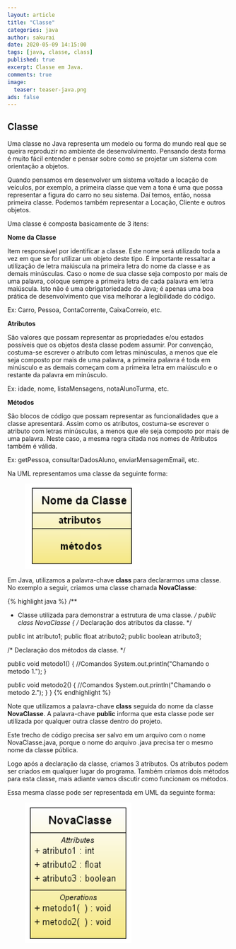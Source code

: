 ```yaml
---
layout: article
title: "Classe"
categories: java
author: sakurai
date: 2020-05-09 14:15:00
tags: [java, classe, class]
published: true
excerpt: Classe em Java.
comments: true
image:
  teaser: teaser-java.png
ads: false
---
```


## Classe

Uma classe no Java representa um modelo ou forma do mundo real que se queira reproduzir no ambiente de desenvolvimento. Pensando desta forma é muito fácil entender e pensar sobre como se projetar um sistema com orientação a objetos.

Quando pensamos em desenvolver um sistema voltado a locação de veículos, por exemplo, a primeira classe que vem a tona é uma que possa representar a figura do carro no seu sistema. Daí temos, então, nossa primeira classe. Podemos também representar a Locação, Cliente e outros objetos.

Uma classe é composta basicamente de 3 itens:

**Nome da Classe**

Item responsável por identificar a classe. Este nome será utilizado toda a vez em que se for utilizar um objeto deste tipo. É importante ressaltar a utilização de letra maiúscula na primeira letra do nome da classe e as demais minúsculas. Caso o nome de sua classe seja composto por mais de uma palavra, coloque sempre a primeira letra de cada palavra em letra maiúscula. Isto não é uma obrigatoriedade do Java; é apenas uma boa prática de desenvolvimento que visa melhorar a legibilidade do código.

Ex: Carro, Pessoa, ContaCorrente, CaixaCorreio, etc.

**Atributos**

São valores que possam representar as propriedades e/ou estados possíveis que os objetos desta classe podem assumir. Por convenção, costuma-se escrever o atributo com letras minúsculas, a menos que ele seja composto por mais de uma palavra, a primeira palavra é toda em minúsculo e as demais começam com a primeira letra em maiúsculo e o restante da palavra em minúsculo.

Ex: idade, nome, listaMensagens, notaAlunoTurma, etc.

**Métodos**

São blocos de código que possam representar as funcionalidades que a classe apresentará. Assim como os atributos, costuma-se escrever o atributo com letras minúsculas, a menos que ele seja composto por mais de uma palavra. Neste caso, a mesma regra citada nos nomes de Atributos também é válida.

Ex: getPessoa, consultarDadosAluno, enviarMensagemEmail, etc.

Na UML representamos uma classe da seguinte forma:

<figure>
    <a href="/images/2020-05-09-java-estrutura-classe-uml.png"><img src="/images/2020-05-09-java-estrutura-classe-uml.png" alt="Representação de uma classe usando UML."></a>
</figure>

Em Java, utilizamos a palavra-chave **class** para declararmos uma classe. No exemplo a seguir, criamos uma classe chamada **NovaClasse**:

{% highlight java %}
/**
 * Classe utilizada para demonstrar a estrutura de uma classe.
 */
public class NovaClasse {
  /* Declaração dos atributos da classe. */

  public int atributo1;
  public float atributo2;
  public boolean atributo3;

  /* Declaração dos métodos da classe. */

  public void metodo1() {
    //Comandos
    System.out.println("Chamando o metodo 1.");
  }

  public void metodo2() {
    //Comandos
    System.out.println("Chamando o metodo 2.");
  }
}
{% endhighlight %}

Note que utilizamos a palavra-chave **class** seguida do nome da classe **NovaClasse**. A palavra-chave **public** informa que esta classe pode ser utilizada por qualquer outra classe dentro do projeto.

Este trecho de código precisa ser salvo em um arquivo com o nome NovaClasse.java, porque o nome do arquivo .java precisa ter o mesmo nome da classe pública.

Logo após a declaração da classe, criamos 3 atributos. Os atributos podem ser criados em qualquer lugar do programa. Também criamos dois métodos para esta classe, mais adiante vamos discutir como funcionam os métodos.

Essa mesma classe pode ser representada em UML da seguinte forma:

<figure>
    <a href="/images/2020-05-09-java-exemplo-classe-uml.png"><img src="/images/2020-05-09-java-exemplo-classe-uml.png" alt="Exemplo de uma classe em UML."></a>
</figure>
